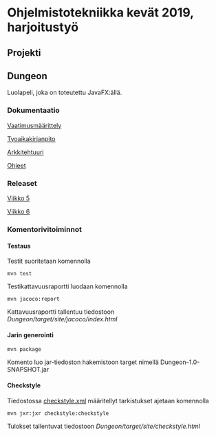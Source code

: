 # Ohjelmistotekniikka kevät 2019, harjoitustyö
## Projekti

## Dungeon
Luolapeli, joka on toteutettu JavaFX:ällä.

### Dokumentaatio
[Vaatimusmäärittely](/documentation/vaatimusmaarittely.md)

[Tyoaikakirjanpito](/documentation/tyoaikakirjanpito.md)

[Arkkitehtuuri](/documentation/arkkitehtuuri.md)

[Ohjeet](/documentation/ohjeet.md)

### Releaset
[Viikko 5](https://github.com/ollim1/ot-harjoitustyo/releases/tag/viikko5)

[Viikko 6](https://github.com/ollim1/ot-harjoitustyo/releases/tag/viikko6)

### Komentorivitoiminnot
#### Testaus
Testit suoritetaan komennolla

```
mvn test
```

Testikattavuusraportti luodaan komennolla

```
mvn jacoco:report
```

Kattavuusraportti tallentuu tiedostoon _Dungeon/target/site/jacoco/index.html_

#### Jarin generointi

```
mvn package
```
Komento luo jar-tiedoston hakemistoon target nimellä Dungeon-1.0-SNAPSHOT.jar

#### Checkstyle

Tiedostossa [checkstyle.xml](/Dungeon/checkstyle.xml) määritellyt tarkistukset ajetaan komennolla

```
mvn jxr:jxr checkstyle:checkstyle
```
Tulokset tallentuvat tiedostoon _Dungeon/target/site/checkstyle.html_
